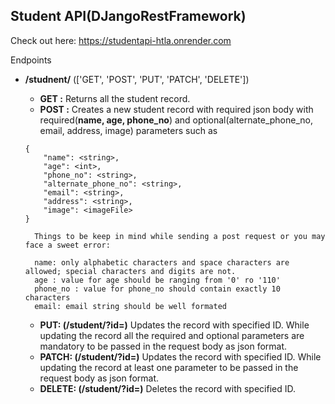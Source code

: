 
## Student API(DJangoRestFramework)

Check out here: https://studentapi-htla.onrender.com

Endpoints

- __/studnent/__ (['GET', 'POST', 'PUT', 'PATCH', 'DELETE'])
    - __GET :__ Returns all the student record.
    - __POST :__ Creates a new student record with required json body with required(__name, age, phone_no__) and optional(alternate_phone_no, email, address, image) parameters such as
    ```
    {
        "name": <string>,
        "age": <int>,
        "phone_no": <string>,
        "alternate_phone_no": <string>,
        "email": <string>,
        "address": <string>,
        "image": <imageFile>
    }
    ```

        Things to be keep in mind while sending a post request or you may face a sweet error:
        
        name: only alphabetic characters and space characters are allowed; special characters and digits are not.
        age : value for age should be ranging from '0' ro '110'
        phone_no : value for phone_no should contain exactly 10 characters
        email: email string should be well formated
    
    - __PUT: (/student/?id=<int>)__ Updates the record with specified ID. While updating the record all the required and optional parameters are mandatory to be passed in the request body as json format.
    - __PATCH: (/student/?id=<int>)__ Updates the record with specified ID. While updating the record at least one parameter to be passed in the request body as json format.
    - __DELETE: (/student/?id=<int>)__ Deletes the record with specified ID.